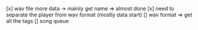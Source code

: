 [x] wav file more data -> mainly get name => almost done
[x] need to separate the player from wav format (mostly data start)
[] wav format => get all the tags
[] song queue
